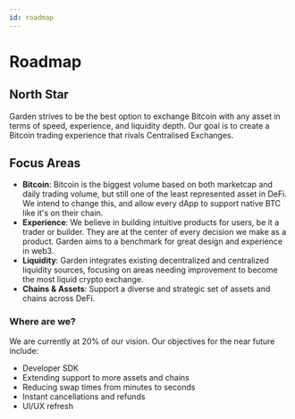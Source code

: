 ```yaml
---
id: roadmap
---
```


# Roadmap

## North Star

Garden strives to be the best option to exchange Bitcoin with any asset in terms of speed, experience, and liquidity depth. Our goal is to create a Bitcoin trading experience that rivals Centralised Exchanges.

## Focus Areas

- **Bitcoin**: Bitcoin is the biggest volume based on both marketcap and daily trading volume, but still one of the least represented asset in DeFi. We intend to change this, and allow every dApp to support native BTC like it's on their chain.
- **Experience**: We believe in building intuitive products for users, be it a trader or builder. They are at the center of every decision we make as a product. Garden aims to a benchmark for great design and experience in web3.
- **Liquidity**: Garden integrates existing decentralized and centralized liquidity sources, focusing on areas needing improvement to become the most liquid crypto exchange.
- **Chains & Assets**: Support a diverse and strategic set of assets and chains across DeFi.

### Where are we?

We are currently at 20% of our vision. Our objectives for the near future include:

- Developer SDK
- Extending support to more assets and chains
- Reducing swap times from minutes to seconds
- Instant cancellations and refunds
- UI/UX refresh
